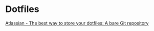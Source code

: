 # Dotfiles

[Atlassian - The best way to store your dotfiles: A bare Git repository](https://www.atlassian.com/git/tutorials/dotfiles)

